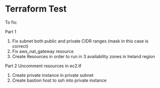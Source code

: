 # Terraform Test

To fix:

Part 1
1. Fix subnet both public and private CIDR ranges (mask in this case is correct)
2. Fix aws_nat_gateway resource
3. Create Resources in order to run in 3 availability zones in Ireland region

Part 2
Uncomment resources in ec2.tf
1. Create private instance in private subnet
2. Create bastion host to ssh into private instance
